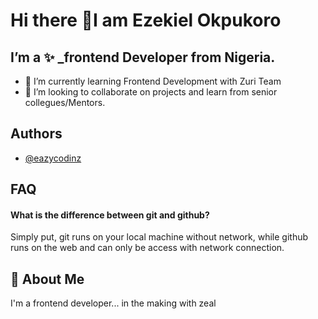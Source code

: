 
# Hi there 👋I am Ezekiel Okpukoro

## I’m a ✨ _frontend Developer from Nigeria.


- 🌱 I’m currently learning Frontend Development with Zuri Team
- 👯 I’m looking to collaborate on projects and learn from senior collegues/Mentors.

## Authors


- [@eazycodinz](https://www.github.com/eazycodinz)






## FAQ

#### What is the difference between git and github?

Simply put, git runs on your local machine without network, while github runs on the web and can only be access with network connection.




## 🚀 About Me
I'm a frontend developer... in the making with zeal






